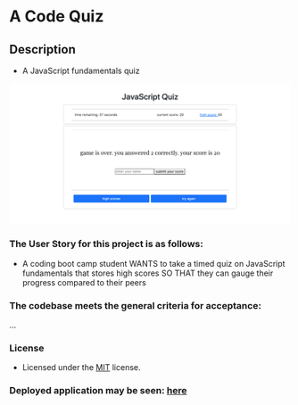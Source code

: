 # A Code Quiz

## Description

- A JavaScript fundamentals quiz

![alt text](assets/images/screenshot.png)

### The User Story for this project is as follows:
- A coding boot camp student WANTS to take a timed quiz on JavaScript fundamentals that stores high scores SO THAT they can gauge their progress compared to their peers

### The codebase meets the general criteria for acceptance:
...

### License

- Licensed under the [MIT](https://opensource.org/licenses/mit-license.php) license.

### Deployed application may be seen: [here](https://sourslaw.github.io/04_Code_Quiz/)